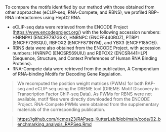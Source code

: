 
To compare the motifs identified by our method with those obtained from other approaches (eCLIP-seq, RNA-Compete, and RBNS), we profiled RBP–RNA interactomes using HepG2 RNA. 
- eCLIP-seq data were retrieved from the ENCODE Project (https://www.encodeproject.org/) with the following accession numbers: HNRNPA1 (ENCFF797GSK), HNRNPC (ENCFF440ROZ), PTBP1 (ENCFF726SQU), RBFOX2 (ENCFF871NYM), and YBX3 (ENCFF185OEI). 
- RBNS data were also obtained from the ENCODE Project, with accession numbers: HNRNPC (ENCSR569UIU) and RBFOX2 (ENCSR441HLP) (Sequence, Structure, and Context Preferences of Human RNA Binding Proteins). 
- RNA-Compete data were retrieved from the publication, A Compendium of RNA-binding Motifs for Decoding Gene Regulation.

> We recomputed the position weight matrices (PWMs) for both RAP-seq and eCLIP-seq using the DREME tool (DREME: Motif Discovery in Transcription Factor ChIP-seq Data). As PWMs for RBNS were not available, motif files were directly downloaded from the ENCODE Project. RNA-Compete PWMs were obtained from the supplementary materials of the corresponding publication.

> https://github.com/ricmos23/RAPseq_KutterLab/blob/main/code/02_benchmarking_analysis_RAPSeq.Rmd